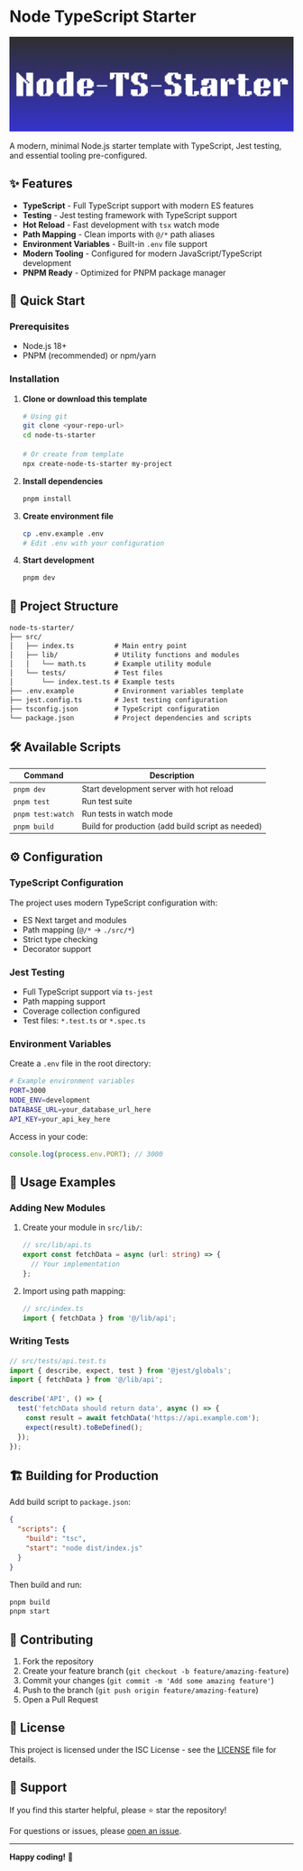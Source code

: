# Node TypeScript Starter

![Node-TS-Starter Banner](./assets/node-ts-starter-banner.png)

A modern, minimal Node.js starter template with TypeScript, Jest testing, and essential tooling pre-configured.

## ✨ Features

- **TypeScript** - Full TypeScript support with modern ES features
- **Testing** - Jest testing framework with TypeScript support
- **Hot Reload** - Fast development with `tsx` watch mode
- **Path Mapping** - Clean imports with `@/*` path aliases
- **Environment Variables** - Built-in `.env` file support
- **Modern Tooling** - Configured for modern JavaScript/TypeScript development
- **PNPM Ready** - Optimized for PNPM package manager

## 🚀 Quick Start

### Prerequisites

- Node.js 18+ 
- PNPM (recommended) or npm/yarn

### Installation

1. **Clone or download this template**
   ```bash
   # Using git
   git clone <your-repo-url>
   cd node-ts-starter
   
   # Or create from template
   npx create-node-ts-starter my-project
   ```

2. **Install dependencies**
   ```bash
   pnpm install
   ```

3. **Create environment file**
   ```bash
   cp .env.example .env
   # Edit .env with your configuration
   ```

4. **Start development**
   ```bash
   pnpm dev
   ```

## 📁 Project Structure

```
node-ts-starter/
├── src/
│   ├── index.ts          # Main entry point
│   ├── lib/              # Utility functions and modules
│   │   └── math.ts       # Example utility module
│   └── tests/            # Test files
│       └── index.test.ts # Example tests
├── .env.example          # Environment variables template
├── jest.config.ts        # Jest testing configuration
├── tsconfig.json         # TypeScript configuration
└── package.json          # Project dependencies and scripts
```

## 🛠️ Available Scripts

| Command | Description |
|---------|-------------|
| `pnpm dev` | Start development server with hot reload |
| `pnpm test` | Run test suite |
| `pnpm test:watch` | Run tests in watch mode |
| `pnpm build` | Build for production (add build script as needed) |

## ⚙️ Configuration

### TypeScript Configuration

The project uses modern TypeScript configuration with:
- ES Next target and modules
- Path mapping (`@/*` → `./src/*`)
- Strict type checking
- Decorator support

### Jest Testing

- Full TypeScript support via `ts-jest`
- Path mapping support
- Coverage collection configured
- Test files: `*.test.ts` or `*.spec.ts`

### Environment Variables

Create a `.env` file in the root directory:

```bash
# Example environment variables
PORT=3000
NODE_ENV=development
DATABASE_URL=your_database_url_here
API_KEY=your_api_key_here
```

Access in your code:
```typescript
console.log(process.env.PORT); // 3000
```

## 📝 Usage Examples

### Adding New Modules

1. Create your module in `src/lib/`:
   ```typescript
   // src/lib/api.ts
   export const fetchData = async (url: string) => {
     // Your implementation
   };
   ```

2. Import using path mapping:
   ```typescript
   // src/index.ts
   import { fetchData } from '@/lib/api';
   ```

### Writing Tests

```typescript
// src/tests/api.test.ts
import { describe, expect, test } from '@jest/globals';
import { fetchData } from '@/lib/api';

describe('API', () => {
  test('fetchData should return data', async () => {
    const result = await fetchData('https://api.example.com');
    expect(result).toBeDefined();
  });
});
```

## 🏗️ Building for Production

Add build script to `package.json`:
```json
{
  "scripts": {
    "build": "tsc",
    "start": "node dist/index.js"
  }
}
```

Then build and run:
```bash
pnpm build
pnpm start
```

## 🤝 Contributing

1. Fork the repository
2. Create your feature branch (`git checkout -b feature/amazing-feature`)
3. Commit your changes (`git commit -m 'Add some amazing feature'`)
4. Push to the branch (`git push origin feature/amazing-feature`)
5. Open a Pull Request

## 📄 License

This project is licensed under the ISC License - see the [LICENSE](LICENSE) file for details.

## 🛟 Support

If you find this starter helpful, please ⭐ star the repository!

For questions or issues, please [open an issue](https://github.com/your-username/node-ts-starter/issues).

---

**Happy coding!** 🎉